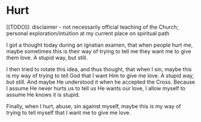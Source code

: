 # Hurt

[[TODO]]: disclaimer - not necessarily official teaching of the Church; personal exploration/intuition at my current place on spiritual path

I got a thought today
during an ignatian examen,
that when people hurt me,
maybe sometimes this is their way
of trying to tell me
they want me to give them love.
A stupid way, but still.

I then tried to rotate this idea,
and thus thought,
that when I sin,
maybe this is my way
of trying to tell God
that I want Him to give me love.
A stupid way, but still.
And maybe He understood it when he accepted the Cross.
Because I assume He never hurts us to tell us He wants our love,
I allow myself to assume He knows it is stupid.

Finally,
when I hurt, abuse, sin against myself,
maybe this is my way
of trying to tell myself
that I want me to give me love.
